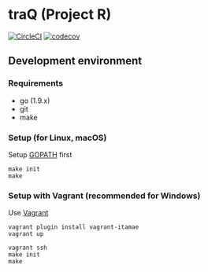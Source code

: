 # traQ (Project R)

[![CircleCI](https://circleci.com/gh/traPtitech/traQ.svg?style=shield)](https://circleci.com/gh/traPtitech/traQ)
[![codecov](https://codecov.io/gh/traPtitech/traQ/branch/master/graph/badge.svg)](https://codecov.io/gh/traPtitech/traQ)

## Development environment

### Requirements

- go (1.9.x)
- git
- make

### Setup (for Linux, macOS)

Setup [GOPATH](https://github.com/golang/go/wiki/GOPATH) first

```
make init
make
```

### Setup with Vagrant (recommended for Windows)

Use [Vagrant](https://www.vagrantup.com/downloads.html)

```
vagrant plugin install vagrant-itamae
vagrant up
```

```
vagrant ssh
make init
make
```
